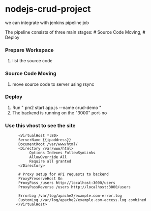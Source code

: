 # nodejs-crud-project

we can integrate with jenkins pipeline job 



The pipeline consists of three main stages:  # Source Code Moving, # Deploy

### Prepare Workspace
   1. list the source code

### Source Code Moving
   1. move source code to server using rsync

### Deploy
   1.  Run " pm2 start app.js --name crud-demo "
   2.  The backend is running on the "3000" port-no

### Use this vhost to see the site 
         
          <VirtualHost *:80>
          ServerName {{ipaddress}}
          DocumentRoot /var/www/html/
          <Directory /var/www/html>
               Options Indexes FollowSymLinks
               AllowOverride All
               Require all granted
          </Directory>

          # Proxy setup for API requests to backend
          ProxyPreserveHost On
          ProxyPass /users http://localhost:3000/users
          ProxyPassReverse /users http://localhost:3000/users

          ErrorLog /var/log/apache2/example.com-error.log
          CustomLog /var/log/apache2/example.com-access.log combined
         </VirtualHost>
